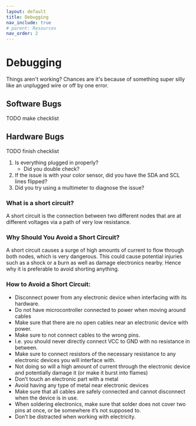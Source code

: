 ```yaml
---
layout: default
title: Debugging
nav_include: true
# parent: Resources
nav_order: 2
---
```


# Debugging

Things aren't working? Chances are it's because of something super silly like an unplugged wire or off by one error.

## Software Bugs

TODO make checklist


## Hardware Bugs

TODO finish checklist
1. Is everything plugged in properly?
    * Did you double check?
1. If the issue is with your color sensor, did you have the SDA and SCL lines flipped?
1. Did you try using a multimeter to diagnose the issue?

### What is a short circuit?

A short circuit is the connection between two different nodes that are at different voltages via  a path of very low resistance. 

### Why Should You Avoid a Short Circuit?
A short circuit causes a surge of high amounts of current to flow through both nodes, which is very dangerous. This could cause potential injuries such as a shock or a burn as well as damage electronics nearby.  Hence why it is preferable to avoid shorting anything.

### How to Avoid a Short Circuit:
* Disconnect power from any electronic device when interfacing with its hardware.
 * Do not have microcontroller connected to power when moving around cables
* Make sure that there are no open cables  near an electronic device with power.
* Make sure to not connect cables to the wrong pins.
 * I.e. you should never directly connect VCC to GND with no resistance in between. 
* Make sure to connect resistors of the necessary resistance to any electronic devices you will interface with.
 * Not doing so will a high amount of current through the electronic device and potentially damage it (or make it burst into flames)
* Don’t touch an electronic part with a metal
 * Avoid having any type of metal near electronic devices
* Make sure that all cables are safely connected and cannot disconnect when the device is in use. 
* When soldering electronics, make sure that solder does not cover two pins at once, or be somewhere it’s not supposed to. 
* Don’t be distracted when working with electricity.

